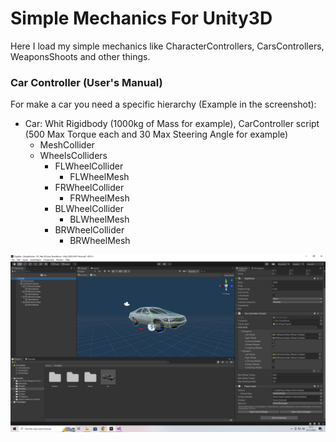 # Simple Mechanics For Unity3D
Here I load my simple mechanics like CharacterControllers, CarsControllers, WeaponsShoots and other things.


### Car Controller (User's Manual)
For make a car you need a specific hierarchy (Example in the screenshot):
- Car: Whit Rigidbody (1000kg of Mass for example), CarController script (500 Max Torque each and 30 Max Steering Angle for example)
  - MeshCollider
  - WheelsColliders
    - FLWheelCollider
      - FLWheelMesh
    - FRWheelCollider
      - FRWheelMesh
    - BLWheelCollider
      - BLWheelMesh
    - BRWheelCollider
      - BRWheelMesh
      
![CarController Screenshot](https://raw.githubusercontent.com/wikicode96/simple-mechanics-for-unity3d/main/Screenshots/CarController.jpg)
